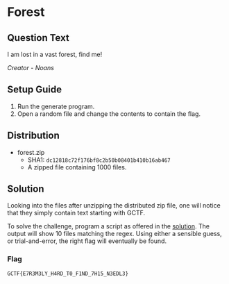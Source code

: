 # Forest

## Question Text

I am lost in a vast forest, find me!

*Creator - Noans*

## Setup Guide
1. Run the generate program.
2. Open a random file and change the contents to contain the flag.

## Distribution
- forest.zip
    - SHA1: `dc12818c72f176bf8c2b50b08401b410b16ab467`
    - A zipped file containing 1000 files.

## Solution
Looking into the files after unzipping the distributed zip file, one will notice that they simply contain text starting with GCTF.

To solve the challenge, program a script as offered in the [solution](../solution/Solution.java). The output will show 10 files matching the regex. Using either a sensible guess, or trial-and-error, the right flag will eventually be found.

### Flag
`GCTF{E7R3M3LY_H4RD_T0_F1ND_7H15_N3EDL3}`
